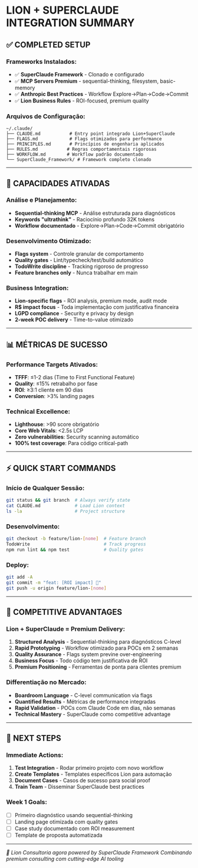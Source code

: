 # LION + SUPERCLAUDE INTEGRATION SUMMARY

## ✅ COMPLETED SETUP

### **Frameworks Instalados:**
- ✅ **SuperClaude Framework** - Clonado e configurado
- ✅ **MCP Servers Premium** - sequential-thinking, filesystem, basic-memory
- ✅ **Anthropic Best Practices** - Workflow Explore→Plan→Code→Commit
- ✅ **Lion Business Rules** - ROI-focused, premium quality

### **Arquivos de Configuração:**
```
~/.claude/
├── CLAUDE.md           # Entry point integrado Lion+SuperClaude  
├── FLAGS.md            # Flags otimizados para performance
├── PRINCIPLES.md       # Princípios de engenharia aplicados
├── RULES.md           # Regras comportamentais rigorosas
├── WORKFLOW.md        # Workflow padrão documentado
└── SuperClaude_Framework/ # Framework completo clonado
```

---

## 🚀 CAPACIDADES ATIVADAS

### **Análise e Planejamento:**
- **Sequential-thinking MCP** - Análise estruturada para diagnósticos
- **Keywords "ultrathink"** - Raciocínio profundo 32K tokens
- **Workflow documentado** - Explore→Plan→Code→Commit obrigatório

### **Desenvolvimento Otimizado:**
- **Flags system** - Controle granular de comportamento
- **Quality gates** - Lint/typecheck/test/build automático  
- **TodoWrite discipline** - Tracking rigoroso de progresso
- **Feature branches only** - Nunca trabalhar em main

### **Business Integration:**
- **Lion-specific flags** - ROI analysis, premium mode, audit mode
- **R$ impact focus** - Toda implementação com justificativa financeira
- **LGPD compliance** - Security e privacy by design
- **2-week POC delivery** - Time-to-value otimizado

---

## 📊 MÉTRICAS DE SUCESSO

### **Performance Targets Ativados:**
- **TFFF**: ≤1-2 dias (Time to First Functional Feature)  
- **Quality**: ≤15% retrabalho por fase
- **ROI**: ≥3:1 cliente em 90 dias
- **Conversion**: >3% landing pages

### **Technical Excellence:**
- **Lighthouse**: >90 score obrigatório
- **Core Web Vitals**: <2.5s LCP
- **Zero vulnerabilities**: Security scanning automático
- **100% test coverage**: Para código critical-path

---

## ⚡ QUICK START COMMANDS

### **Início de Qualquer Sessão:**
```bash
git status && git branch  # Always verify state
cat CLAUDE.md             # Load Lion context
ls -la                    # Project structure
```

### **Desenvolvimento:**
```bash
git checkout -b feature/lion-[nome]  # Feature branch
TodoWrite                            # Track progress  
npm run lint && npm test             # Quality gates
```

### **Deploy:**
```bash
git add -A
git commit -m "feat: [ROI impact] 🦁"
git push -u origin feature/lion-[nome]
```

---

## 🎯 COMPETITIVE ADVANTAGES

### **Lion + SuperClaude = Premium Delivery:**
1. **Structured Analysis** - Sequential-thinking para diagnósticos C-level
2. **Rapid Prototyping** - Workflow otimizado para POCs em 2 semanas  
3. **Quality Assurance** - Flags system previne over-engineering
4. **Business Focus** - Todo código tem justificativa de ROI
5. **Premium Positioning** - Ferramentas de ponta para clientes premium

### **Differentiação no Mercado:**
- **Boardroom Language** - C-level communication via flags
- **Quantified Results** - Métricas de performance integradas
- **Rapid Validation** - POCs com Claude Code em dias, não semanas
- **Technical Mastery** - SuperClaude como competitive advantage

---

## 📝 NEXT STEPS

### **Immediate Actions:**
1. **Test Integration** - Rodar primeiro projeto com novo workflow
2. **Create Templates** - Templates específicos Lion para automação
3. **Document Cases** - Casos de sucesso para social proof
4. **Train Team** - Disseminar SuperClaude best practices

### **Week 1 Goals:**
- [ ] Primeiro diagnóstico usando sequential-thinking
- [ ] Landing page otimizada com quality gates
- [ ] Case study documentado com ROI measurement
- [ ] Template de proposta automatizada

---

*🦁 Lion Consultoria agora powered by SuperClaude Framework*
*Combinando premium consulting com cutting-edge AI tooling*